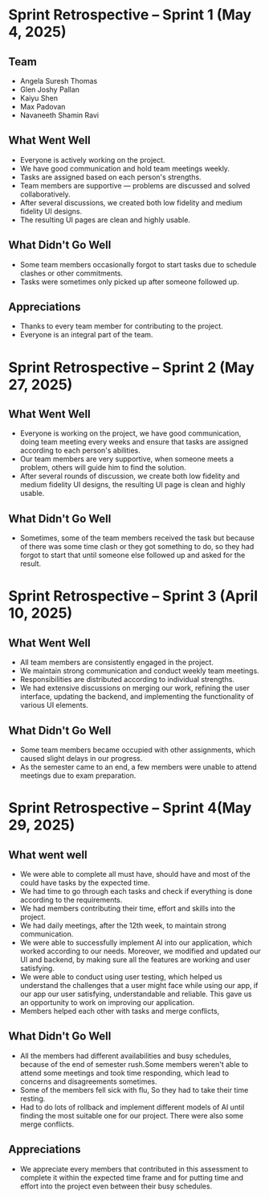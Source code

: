 # Sprint Retrospective – Sprint 1 (May 4, 2025)

## Team
- Angela Suresh Thomas
- Glen Joshy Pallan
- Kaiyu Shen
- Max Padovan
- Navaneeth Shamin Ravi

## What Went Well
- Everyone is actively working on the project.
- We have good communication and hold team meetings weekly.
- Tasks are assigned based on each person's strengths.
- Team members are supportive — problems are discussed and solved collaboratively.
- After several discussions, we created both low fidelity and medium fidelity UI designs.
- The resulting UI pages are clean and highly usable.

## What Didn't Go Well
- Some team members occasionally forgot to start tasks due to schedule clashes or other commitments.
- Tasks were sometimes only picked up after someone followed up.

## Appreciations
- Thanks to every team member for contributing to the project.
- Everyone is an integral part of the team.


# Sprint Retrospective – Sprint 2 (May 27, 2025)

## What Went Well
- Everyone is working on the project, we have good communication, doing team meeting every weeks and ensure that tasks are assigned according to each person's abilities.
- Our team members are very supportive, when someone meets a problem, others will guide him to find the solution. 
- After several rounds of discussion, we create both low fidelity and medium fidelity UI designs, the resulting UI page is clean and  highly usable. 


## What Didn't Go Well
- Sometimes, some of the team members received the task but because of there was some time clash or they got something to
do, so they had forgot to start that until someone else followed up and asked for the result.

# Sprint Retrospective – Sprint 3 (April 10, 2025)

## What Went Well
- All team members are consistently engaged in the project.
- We maintain strong communication and conduct weekly team meetings.
- Responsibilities are distributed according to individual strengths.
- We had extensive discussions on merging our work, refining the user interface, updating the backend, and implementing the functionality of various UI elements.

## What Didn't Go Well
- Some team members became occupied with other assignments, which caused slight delays in our progress.
- As the semester came to an end, a few members were unable to attend meetings due to exam preparation.

# Sprint Retrospective – Sprint 4(May 29, 2025)

## What went well
- We were able to complete all must have, should have and most of the could have tasks by the expected time.
- We had time to go through each tasks and check if everything is done according to the requirements.
- We had members contributing their time, effort and skills into the project.
- We had daily meetings, after the 12th week, to maintain strong communication.
- We were able to successfully implement AI into our application, which worked according to our needs. Moreover, we modified and updated our UI and backend, by making sure all the features are working and user satisfying.
- We were able to conduct using user testing, which helped us understand the challenges that a user might face while using our app, if our app our user satisfying, understandable and reliable. This gave us an opportunity to work on improving our application.
- Members helped each other with tasks and merge conflicts, 

## What Didn't Go Well
- All the members had different availabilities and busy schedules, because of the end of semester rush.Some members weren't able to attend some meetings and took time responding, which lead to concerns and disagreements sometimes.
- Some of the members fell sick with flu, So they had to take their time resting.
- Had to do lots of rollback and implement different models of AI until finding the most suitable one for our project. There were also some merge conflicts.

## Appreciations
- We appreciate every members that contributed in this assessment to complete it within the expected time frame and for putting time and effort into the project even between their busy schedules.
  

